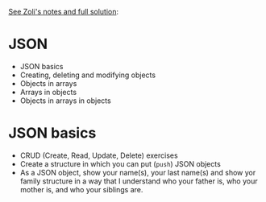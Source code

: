 [See Zoli's notes and full solution](https://github.com/gaboratorium/keaproject/tree/master/zoli/16-08-26):

# JSON

  - JSON basics
  - Creating, deleting and modifying objects
  - Objects in arrays
  - Arrays in objects
  - Objects in arrays in objects
	
# JSON basics

  - CRUD (Create, Read, Update, Delete) exercises
  - Create a structure in which you can put (`push`) JSON objects
  -	As a JSON object, show your name(s), your last name(s) and show yor family structure in a way that I understand who your father is, who your mother is, and who your siblings are.